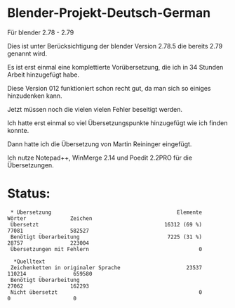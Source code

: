 # Blender-Projekt-Deutsch-German
Für blender 2.78 - 2.79

Dies ist unter Berücksichtigung der blender Version 2.78.5 die bereits 2.79 genannt wird.

Es ist erst einmal eine komplettierte Vorübersetzung, die ich in 34 Stunden Arbeit hinzugefügt habe.

Diese Version 012 funktioniert schon recht gut, da man sich so einiges hinzudenken kann.

Jetzt müssen noch die vielen vielen Fehler beseitigt werden.

Ich hatte erst einmal so viel Übersetzungspunkte hinzugefügt wie ich finden konnte.

Dann hatte ich die Übersetzung von Martin Reininger eingefügt.

Ich nutze Notepad++, WinMerge 2.14 und Poedit 2.2PRO für die Übersetzungen.

# Status:

     * Übersetzung                                        Elemente               Wörter              Zeichen
     Übersetzt                                        16312 (69 %)                77081               582527
     Benötigt Überarbeitung                            7225 (31 %)                28757               223004
     Übersetzungen mit Fehlern                                   0

      *Quelltext
     Zeichenketten in originaler Sprache                     23537               110214               659580
     Benötigt Überarbeitung                                                       27062               162293
     Nicht übersetzt                                             0                    0                    0



